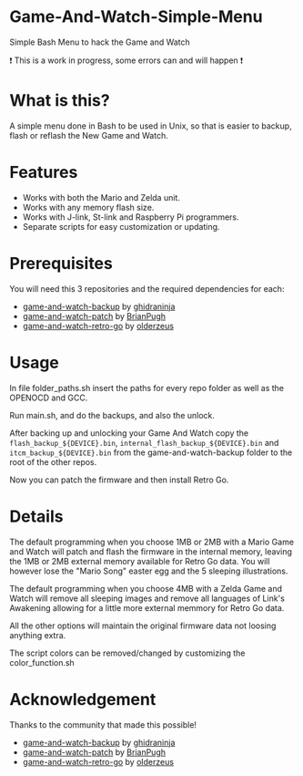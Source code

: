 # Game-And-Watch-Simple-Menu
Simple Bash Menu to hack the Game and Watch

:exclamation: This is a work in progress, some errors can and will happen :exclamation:

# What is this?
A simple menu done in Bash to be used in Unix, so that is easier to backup, flash or reflash the New Game and Watch.

# Features
* Works with both the Mario and Zelda unit.
* Works with any memory flash size.
* Works with J-link, St-link and Raspberry Pi programmers.
* Separate scripts for easy customization or updating.

# Prerequisites
You will need this 3 repositories and the required dependencies for each:
* [game-and-watch-backup](https://github.com/ghidraninja/game-and-watch-backup) by [ghidraninja](https://github.com/ghidraninja)
* [game-and-watch-patch](https://github.com/BrianPugh/game-and-watch-patch/) by [BrianPugh](https://github.com/BrianPugh)
* [game-and-watch-retro-go](https://github.com/olderzeus/game-and-watch-retro-go) by [olderzeus](https://github.com/olderzeus)

# Usage
In file folder_paths.sh insert the paths for every repo folder as well as the OPENOCD and GCC.

Run main.sh, and do the backups, and also the unlock.

After backing up and unlocking your Game And Watch copy the `flash_backup_${DEVICE}.bin`, `internal_flash_backup_${DEVICE}.bin` and `itcm_backup_${DEVICE}.bin` from the game-and-watch-backup folder to the root of the other repos.

Now you can patch the firmware and then install Retro Go.

# Details
The default programming when you choose 1MB or 2MB with a Mario Game and Watch will patch and flash the firmware in the internal memory, leaving the 1MB or 2MB external memory available for Retro Go data.
You will however lose the "Mario Song" easter egg and the 5 sleeping illustrations.

The default programming when you choose 4MB with a Zelda Game and Watch will remove all sleeping images and remove all languages of Link's Awakening allowing for a little more external memmory for Retro Go data.

All the other options will maintain the original firmware data not loosing anything extra.

The script colors can be removed/changed by customizing the color_function.sh

# Acknowledgement 

Thanks to the community that made this possible!

* [game-and-watch-backup](https://github.com/ghidraninja/game-and-watch-backup) by [ghidraninja](https://github.com/ghidraninja)
* [game-and-watch-patch](https://github.com/BrianPugh/game-and-watch-patch/) by [BrianPugh](https://github.com/BrianPugh)
* [game-and-watch-retro-go](https://github.com/olderzeus/game-and-watch-retro-go) by [olderzeus](https://github.com/olderzeus)
